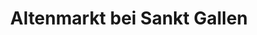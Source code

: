 ---
title: Altenmarkt bei Sankt Gallen
url: /altenmarkt-bei-sankt-gallen/
latitude: 47.723
longitude: 14.65
---